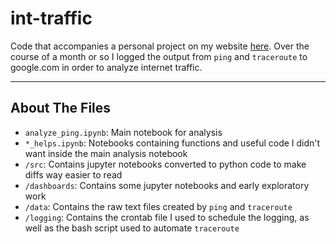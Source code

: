# int-traffic
Code that accompanies a personal project on my website [here](https://anthonyyoskovich.com/project/internet-traffic/). Over the course of a month or so I logged the output from `ping` and `traceroute` to google.com in order to analyze internet traffic.

---

## About The Files

- `analyze_ping.ipynb`: Main notebook for analysis
- `*_helps.ipynb`: Notebooks containing functions and useful code I didn't want inside the main analysis notebook
- `/src`: Contains jupyter notebooks converted to python code to make diffs way easier to read
- `/dashboards`: Contains some jupyter notebooks and early exploratory work
- `/data`: Contains the raw text files created by `ping` and `traceroute`
- `/logging`: Contains the crontab file I used to schedule the logging, as well as the bash script used to automate `traceroute`
